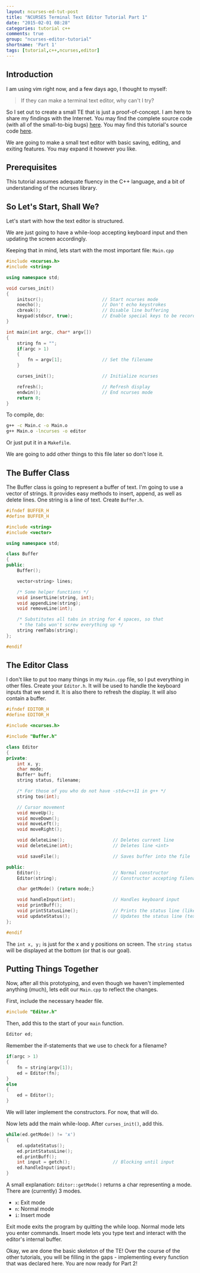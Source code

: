 ```yaml
---
layout: ncurses-ed-tut-post
title: "NCURSES Terminal Text Editor Tutorial Part 1"
date: "2015-02-01 08:28"
categories: tutorial c++
comments: true
group: "ncurses-editor-tutorial"
shortname: 'Part 1'
tags: [tutorial,c++,ncurses,editor]
---
```



Introduction
------------

I am using vim right now, and a few days ago, I thought to myself:

> If they can make a terminal text editor, why can't I try?

So I set out to create a small TE that is just a proof-of-concept. I am here to share my findings with the Internet. You may find
the complete source code (with all of the small-to-big bugs) [here][1]. You may find this tutorial's source code [here][2].

We are going to make a small text editor with basic saving, editing, and exiting features. You may expand it however you like.


Prerequisites
-------------

This tutorial assumes adequate fluency in the C++ language, and a bit of understanding of the ncurses library.


So Let's Start, Shall We?
-------------------------

Let's start with how the text editor is structured.

We are just going to have a while-loop accepting keyboard input and then updating the screen accordingly.

Keeping that in mind, lets start with the most important file: `Main.cpp`

``` c++
#include <ncurses.h>
#include <string>

using namespace std;

void curses_init()
{
    initscr();                      // Start ncurses mode
    noecho();                       // Don't echo keystrokes
    cbreak();                       // Disable line buffering
    keypad(stdscr, true);           // Enable special keys to be recorded
}

int main(int argc, char* argv[])
{
    string fn = "";
    if(argc > 1)
    {
        fn = argv[1];               // Set the filename
    }

    curses_init();                  // Initialize ncurses

    refresh();                      // Refresh display
    endwin();                       // End ncurses mode
    return 0;
}
```

To compile, do:

``` sh
g++ -c Main.c -o Main.o
g++ Main.o -lncurses -o editor
```

Or just put it in a `Makefile`.

We are going to add other things to this file later so don't lose it.


The Buffer Class
----------------

The Buffer class is going to represent a buffer of text. I'm going to use a vector of strings. It provides easy methods to insert,
append, as well as delete lines. One string is a line of text. Create `Buffer.h`.

``` c++
#ifndef BUFFER_H
#define BUFFER_H

#include <string>
#include <vector>

using namespace std;

class Buffer
{
public:
    Buffer();

    vector<string> lines;

    /* Some helper functions */
    void insertLine(string, int);
    void appendLine(string);
    void removeLine(int);

    /* Substitutes all tabs in string for 4 spaces, so that
     * the tabs won't screw everything up */
    string remTabs(string);
};

#endif
```


The Editor Class
----------------

I don't like to put too many things in my `Main.cpp` file, so I put everything in other files. Create your `Editor.h`. It will be used to
handle the keyboard inputs that we send it. It is also there to refresh the display. It will also contain a buffer.

``` c++
#ifndef EDITOR_H
#define EDITOR_H

#include <ncurses.h>

#include "Buffer.h"

class Editor
{
private:
    int x, y;
    char mode;
    Buffer* buff;
    string status, filename;

    /* For those of you who do not have -std=c++11 in g++ */
    string tos(int);

    // Cursor movement
    void moveUp();
    void moveDown();
    void moveLeft();
    void moveRight();

    void deleteLine();                  // Deletes current line
    void deleteLine(int);               // Deletes line <int>

    void saveFile();                    // Saves buffer into the file

public:
    Editor();                           // Normal constructor
    Editor(string);                     // Constructor accepting filename

    char getMode() {return mode;}

    void handleInput(int);              // Handles keyboard input
    void printBuff();
    void printStatusLine();             // Prints the status line (like vim!!!)
    void updateStatus();                // Updates the status line (text, not display)
};

#endif
```

The `int x, y;` is just for the x and y positions on screen. The `string status` will be displayed at the bottom (or that is our
goal).


Putting Things Together
-----------------------

Now, after all this prototyping, and even though we haven't implemented anything (much), lets edit our `Main.cpp` to reflect the
changes.

First, include the necessary header file.

``` c++
#include "Editor.h"
```

Then, add this to the start of your `main` function.

``` c++
Editor ed;
```

Remember the if-statements that we use to check for a filename?

``` c++
if(argc > 1)
{
    fn = string(argv[1]);
    ed = Editor(fn);
}
else
{
    ed = Editor();
}
```

We will later implement the constructors. For now, that will do.

Now lets add the main while-loop. After `curses_init()`, add this.

``` c++
while(ed.getMode() != 'x')
{
    ed.updateStatus();
    ed.printStatusLine();
    ed.printBuff();
    int input = getch();                // Blocking until input
    ed.handleInput(input);
}
```

A small explanation: `Editor::getMode()` returns a char representing a mode. There are (currently) 3 modes.

- `x`: Exit mode
- `n`: Normal mode
- `i`: Insert mode

Exit mode exits the program by quitting the while loop. Normal mode lets you enter commands. Insert mode lets you type text and
interact with the editor's internal buffer.

Okay, we are done the basic skeleton of the TE! Over the course of the other tutorials, you will be filling in the gaps -
implementing every function that was declared here. You are now ready for Part 2!

[1]: https://github.com/cheukyin699/ceditor-test/
[2]: /res/tutorials/ncurses-ced-tut.tar.gz
